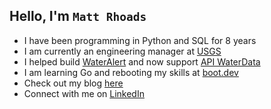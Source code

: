 ## Hello, I'm `Matt Rhoads`
- I have been programming in Python and SQL for 8 years
- I am currently an engineering manager at [USGS](https://www.usgs.gov/)
- I helped build [WaterAlert](https://accounts.waterdata.usgs.gov/wateralert/) and now support [API WaterData](https://api.waterdata.usgs.gov/)
- I am learning Go and rebooting my skills at [boot.dev](https://boot.dev)
- Check out my blog [here](https://rckwzrd.github.io/)
- Connect with me on [LinkedIn](https://www.linkedin.com/in/mrhoads7/)
